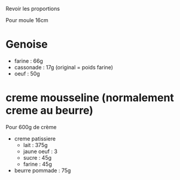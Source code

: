 Revoir les proportions

Pour moule 16cm

# Genoise
- farine    :   66g
- cassonade :   17g (original = poids farine)
- oeuf      :   50g 

# creme mousseline (normalement creme au beurre)
Pour 600g de crème
- creme patissiere
    - lait          : 375g
    - jaune oeuf    : 3
    - sucre         : 45g
    - farine        : 45g
- beurre pommade    : 75g


